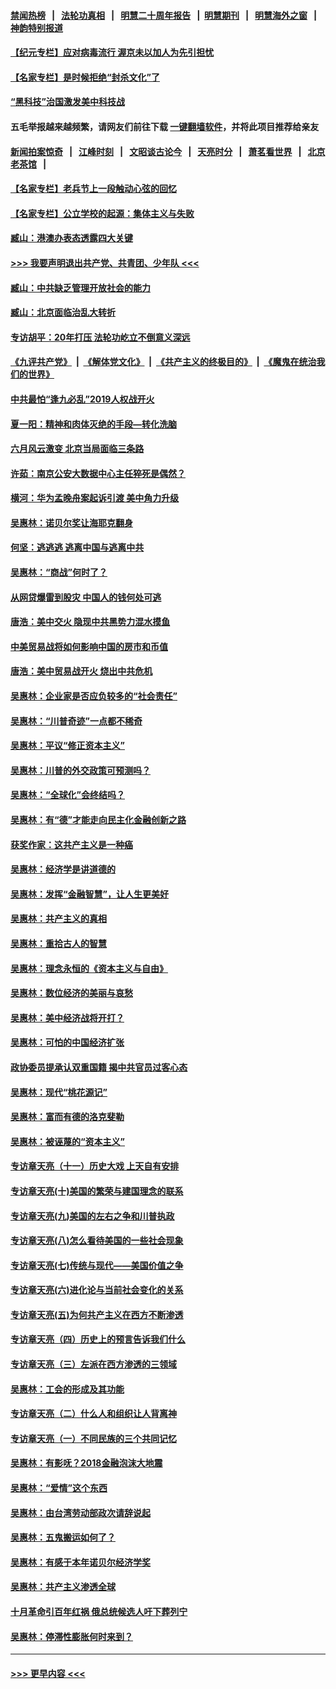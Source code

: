 #### [禁闻热榜](热点新闻.md?=0)  &nbsp;&nbsp;|&nbsp;&nbsp; [法轮功真相](https://github.com/gfw-breaker/truth/blob/master/README.md?=0) &nbsp;&nbsp;|&nbsp;&nbsp; [明慧二十周年报告](https://github.com/gfw-breaker/mh-reports/blob/master/README.md?=0) &nbsp;&nbsp;|&nbsp;&nbsp;[明慧期刊](https://github.com/gfw-breaker/mh-qikan) &nbsp;&nbsp;|&nbsp;&nbsp; [明慧海外之窗](https://github.com/gfw-breaker/mh-news/blob/master/README.md?=0) &nbsp;&nbsp;|&nbsp;&nbsp; [神韵特别报道](https://github.com/gfw-breaker/mh-news/blob/master/shenyun.md?=0)
#### [【纪元专栏】应对病毒流行 渥京未以加人为先引担忧](../pages/nsc423/n11875714.md?t=02281702) 
#### [【名家专栏】是时候拒绝“封杀文化”了](../pages/nsc423/n11814093.md?t=02281702) 
#### [“黑科技”治国激发美中科技战](../pages/nsc423/n11638056.md?t=02281702) 
#### 五毛举报越来越频繁，请网友们前往下载 [一键翻墙软件](https://github.com/gfw-breaker/ssr-accounts)，并将此项目推荐给亲友
#### [新闻拍案惊奇](https://github.com/gfw-breaker/banned-news/blob/master/pages/link4.md) &nbsp;&nbsp;|&nbsp;&nbsp; [江峰时刻](https://github.com/gfw-breaker/banned-news/blob/master/pages/link4.md) &nbsp;&nbsp;|&nbsp;&nbsp; [文昭谈古论今](https://github.com/gfw-breaker/banned-news/blob/master/pages/link4.md) &nbsp;&nbsp;|&nbsp;&nbsp; [天亮时分](https://github.com/gfw-breaker/banned-news/blob/master/pages/link4.md) &nbsp;&nbsp;|&nbsp;&nbsp; [萧茗看世界](https://github.com/gfw-breaker/banned-news/blob/master/pages/link4.md) &nbsp;&nbsp;|&nbsp;&nbsp; [北京老茶馆](https://github.com/gfw-breaker/banned-news/blob/master/pages/link4.md) &nbsp;&nbsp;|&nbsp;&nbsp; 
#### [【名家专栏】老兵节上一段触动心弦的回忆](../pages/nsc423/n11646016.md?t=02281702) 
#### [【名家专栏】公立学校的起源：集体主义与失败](../pages/nsc423/n11601833.md?t=02281702) 
#### [臧山：港澳办表态透露四大关键](../pages/nsc423/n11421628.md?t=02281702) 
#### [>>> 我要声明退出共产党、共青团、少年队 <<<](https://github.com/begood0513/goodnews/blob/master/quit/letter.md) 
#### [臧山：中共缺乏管理开放社会的能力](../pages/nsc423/n11407457.md?t=02281702) 
#### [臧山：北京面临治乱大转折](../pages/nsc423/n11406895.md?t=02281702) 
#### [专访胡平：20年打压 法轮功屹立不倒意义深远](../pages/nsc423/n11398800.md?t=02281702) 
#### [《九评共产党》](https://github.com/begood0513/9ping.md/blob/master/README.md) &nbsp;|&nbsp; [《解体党文化》](../../../../jtdwh.md/blob/master/README.md)  &nbsp;|&nbsp; [《共产主义的终极目的》](../../../../gczydzjmd.md/blob/master/README.md) &nbsp;|&nbsp; [《魔鬼在统治我们的世界》](../../../../mgztzwmdsj.md/blob/master/README.md) 
#### [中共最怕“逢九必乱”2019人权战开火](../pages/nsc423/n11385248.md?t=02281702) 
#### [夏一阳：精神和肉体灭绝的手段—转化洗脑](../pages/nsc423/n11368250.md?t=02281702) 
#### [六月风云激变 北京当局面临三条路](../pages/nsc423/n11313668.md?t=02281702) 
#### [许茹：南京公安大数据中心主任猝死是偶然？](../pages/nsc423/n11064744.md?t=02281702) 
#### [横河：华为孟晚舟案起诉引渡 美中角力升级](../pages/nsc423/n11027230.md?t=02281702) 
#### [吴惠林：诺贝尔奖让海耶克翻身](../pages/nsc423/n10890049.md?t=02281702) 
#### [何坚：逃逃逃 逃离中国与逃离中共](../pages/nsc423/n10592891.md?t=02281702) 
#### [吴惠林：“商战”何时了？](../pages/nsc423/n10573558.md?t=02281702) 
#### [从网贷爆雷到股灾 中国人的钱何处可逃](../pages/nsc423/n10572800.md?t=02281702) 
#### [唐浩：美中交火 隐现中共黑势力混水摸鱼](../pages/nsc423/n10544040.md?t=02281702) 
#### [中美贸易战将如何影响中国的房市和币值](../pages/nsc423/n10543697.md?t=02281702) 
#### [唐浩：美中贸易战开火 烧出中共危机](../pages/nsc423/n10540126.md?t=02281702) 
#### [吴惠林：企业家是否应负较多的“社会责任”](../pages/nsc423/n10535022.md?t=02281702) 
#### [吴惠林：“川普奇迹”一点都不稀奇](../pages/nsc423/n10512808.md?t=02281702) 
#### [吴惠林：平议“修正资本主义”](../pages/nsc423/n10495724.md?t=02281702) 
#### [吴惠林：川普的外交政策可预测吗？](../pages/nsc423/n10462387.md?t=02281702) 
#### [吴惠林：“全球化”会终结吗？](../pages/nsc423/n10452838.md?t=02281702) 
#### [吴惠林：有“德”才能走向民主化金融创新之路](../pages/nsc423/n10432292.md?t=02281702) 
#### [获奖作家：这共产主义是一种癌](../pages/nsc423/n10431541.md?t=02281702) 
#### [吴惠林：经济学是讲道德的](../pages/nsc423/n10398014.md?t=02281702) 
#### [吴惠林：发挥“金融智慧”，让人生更美好](../pages/nsc423/n10375019.md?t=02281702) 
#### [吴惠林：共产主义的真相](../pages/nsc423/n10351394.md?t=02281702) 
#### [吴惠林：重拾古人的智慧](../pages/nsc423/n10337691.md?t=02281702) 
#### [吴惠林：理念永恒的《资本主义与自由》](../pages/nsc423/n10316274.md?t=02281702) 
#### [吴惠林：数位经济的美丽与哀愁](../pages/nsc423/n10292946.md?t=02281702) 
#### [吴惠林：美中经济战将开打？](../pages/nsc423/n10258825.md?t=02281702) 
#### [吴惠林：可怕的中国经济扩张](../pages/nsc423/n10219147.md?t=02281702) 
#### [政协委员提承认双重国籍 揭中共官员过客心态](../pages/nsc423/n10208809.md?t=02281702) 
#### [吴惠林：现代“桃花源记”](../pages/nsc423/n10185234.md?t=02281702) 
#### [吴惠林：富而有德的洛克斐勒](../pages/nsc423/n10142264.md?t=02281702) 
#### [吴惠林：被诬蔑的“资本主义”](../pages/nsc423/n10124816.md?t=02281702) 
#### [专访章天亮（十一）历史大戏 上天自有安排](../pages/nsc423/n10094905.md?t=02281702) 
#### [专访章天亮(十)美国的繁荣与建国理念的联系](../pages/nsc423/n10094899.md?t=02281702) 
#### [专访章天亮(九)美国的左右之争和川普执政](../pages/nsc423/n10094889.md?t=02281702) 
#### [专访章天亮(八)怎么看待美国的一些社会现象](../pages/nsc423/n10094857.md?t=02281702) 
#### [专访章天亮(七)传统与现代——美国价值之争](../pages/nsc423/n10093140.md?t=02281702) 
#### [专访章天亮(六)进化论与当前社会变化的关系](../pages/nsc423/n10092036.md?t=02281702) 
#### [专访章天亮(五)为何共产主义在西方不断渗透](../pages/nsc423/n10083620.md?t=02281702) 
#### [专访章天亮（四）历史上的预言告诉我们什么](../pages/nsc423/n10083606.md?t=02281702) 
#### [专访章天亮（三）左派在西方渗透的三领域](../pages/nsc423/n10081115.md?t=02281702) 
#### [吴惠林：工会的形成及其功能](../pages/nsc423/n10080633.md?t=02281702) 
#### [专访章天亮（二）什么人和组织让人背离神](../pages/nsc423/n10076637.md?t=02281702) 
#### [专访章天亮（一）不同民族的三个共同记忆](../pages/nsc423/n10074188.md?t=02281702) 
#### [吴惠林：有影呒？2018金融泡沫大地震](../pages/nsc423/n10040534.md?t=02281702) 
#### [吴惠林：“爱情”这个东西](../pages/nsc423/n10019423.md?t=02281702) 
#### [吴惠林：由台湾劳动部政次请辞说起](../pages/nsc423/n9979679.md?t=02281702) 
#### [吴惠林：五鬼搬运如何了？](../pages/nsc423/n9925338.md?t=02281702) 
#### [吴惠林：有感于本年诺贝尔经济学奖](../pages/nsc423/n9871883.md?t=02281702) 
#### [吴惠林：共产主义渗透全球](../pages/nsc423/n9812748.md?t=02281702) 
#### [十月革命引百年红祸 俄总统候选人吁下葬列宁](../pages/nsc423/n9810182.md?t=02281702) 
#### [吴惠林：停滞性膨胀何时来到？](../pages/nsc423/n9764136.md?t=02281702) 

----
#### [ >>> 更早内容 <<< ](../indexes/nsc423-earlier.md)
